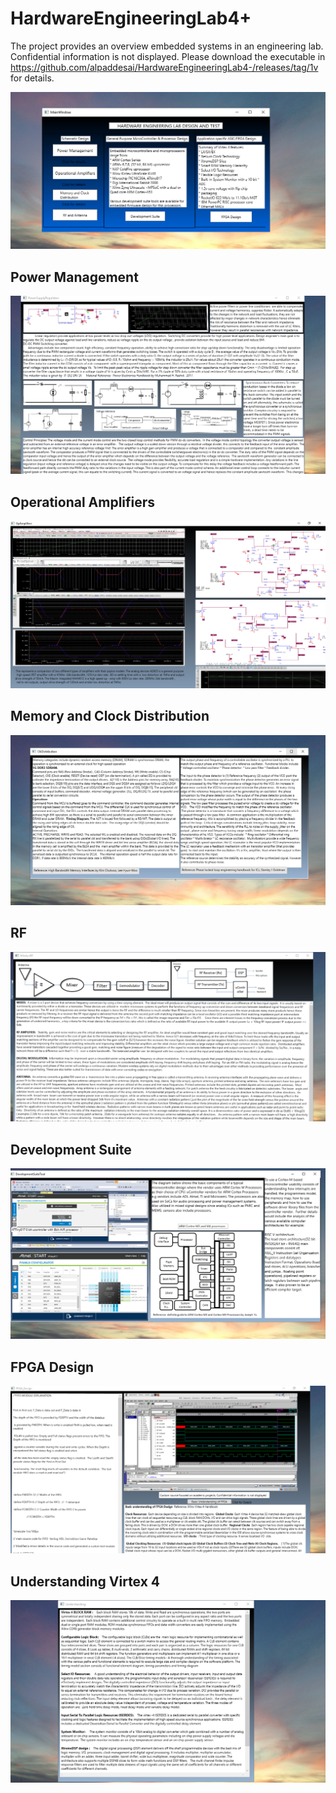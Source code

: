# HardwareEngineeringLab4+

The project provides an overview embedded systems in an engineering lab. Confidential information is not displayed. Please download the executable
in https://github.com/alpaddesai/HardwareEngineeringLab4-/releases/tag/1v for details. 

![image](MainWindow.png)

## Power Management
![image](PowerManagement.png)

## Operational Amplifiers
![image](OpAmplifiers.png)

## Memory and Clock Distribution
![image](ClkDistribution.png)

## RF 
![image](WirelessRF.png)

## Development Suite
![image](DevelopmentSuiteTool.png)

## FPGA Design 
![image](FPGADesign.png)

## Understanding Virtex 4
![image](FPGAUnderstanding.png)
